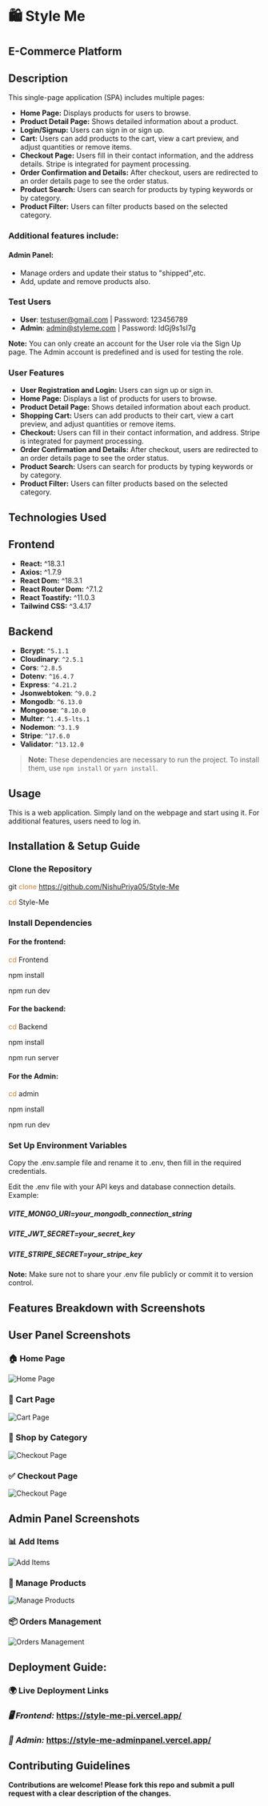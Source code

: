 # 🛍️ **Style Me**

## **E-Commerce Platform**

## **Description**

This single-page application (SPA) includes multiple pages:

- **Home Page:** Displays products for users to browse.
- **Product Detail Page:** Shows detailed information about a product.
- **Login/Signup:** Users can sign in or sign up.
- **Cart:** Users can add products to the cart, view a cart preview, and adjust quantities or remove items.
- **Checkout Page:** Users fill in their contact information, and the address details. Stripe is integrated for payment processing.
- **Order Confirmation and Details:** After checkout, users are redirected to an order details page to see the order status.
- **Product Search:** Users can search for products by typing keywords or by category.
- **Product Filter:** Users can filter products based on the selected category.

### Additional features include:

#### **Admin Panel:**

- Manage orders and update their status to "shipped",etc.
- Add, update and remove products also.

### **Test Users**

- **User**: testuser@gmail.com | Password: 123456789
- **Admin**: admin@styleme.com | Password: ldGj9s1sI7g

**Note:** You can only create an account for the User role via the Sign Up page. The Admin account is predefined and is used for testing the role.

### **User Features**

- **User Registration and Login:** Users can sign up or sign in.
- **Home Page:** Displays a list of products for users to browse.
- **Product Detail Page:** Shows detailed information about each product.
- **Shopping Cart:** Users can add products to their cart, view a cart preview, and adjust quantities or remove items.
- **Checkout:** Users can fill in their contact information, and address. Stripe is integrated for payment processing.
- **Order Confirmation and Details:** After checkout, users are redirected to an order details page to see the order status.
- **Product Search:** Users can search for products by typing keywords or by category.
- **Product Filter:** Users can filter products based on the selected category.

## **Technologies Used**

## **Frontend**

- **React:** ^18.3.1
- **Axios:** ^1.7.9
- **React Dom:** ^18.3.1
- **React Router Dom:** ^7.1.2
- **React Toastify:** ^11.0.3
- **Tailwind CSS:** ^3.4.17

## **Backend**

- **Bcrypt**: `^5.1.1`
- **Cloudinary**: `^2.5.1`
- **Cors**: `^2.8.5`
- **Dotenv**: `^16.4.7`
- **Express**: `^4.21.2`
- **Jsonwebtoken**: `^9.0.2`
- **Mongodb**: `^6.13.0`
- **Mongoose**: `^8.10.0`
- **Multer**: `^1.4.5-lts.1`
- **Nodemon**: `^3.1.9`
- **Stripe**: `^17.6.0`
- **Validator**: `^13.12.0`

> **Note:** These dependencies are necessary to run the project. To install them, use `npm install` or `yarn install`.

## **Usage**

This is a web application. Simply land on the webpage and start using it. For additional features, users need to log in.

## **Installation & Setup Guide**

### **Clone the Repository**

git <span style="color:#CD7F32">clone</span> https://github.com/NishuPriya05/Style-Me

<span style="color:#CD7F32">cd</span> Style-Me

### **Install Dependencies**

#### **For the frontend:**

<span style="color:#CD7F32">cd</span> Frontend

npm install

npm run dev

#### **For the backend:**

<span style="color:#CD7F32">cd</span> Backend

npm install

npm run server

#### **For the Admin:**

<span style="color:#CD7F32">cd</span> admin

npm install

npm run dev

### **Set Up Environment Variables**

Copy the .env.sample file and rename it to .env, then fill in the required credentials.

Edit the .env file with your API keys and database connection details. Example:

##### VITE_MONGO_URI=your_mongodb_connection_string

##### VITE_JWT_SECRET=your_secret_key

##### VITE_STRIPE_SECRET=your_stripe_key

**Note:** Make sure not to share your .env file publicly or commit it to version control.

## **Features Breakdown with Screenshots**

## User Panel Screenshots

### 🏠 Home Page

![Home Page](screenshots/homepage.png)

### 🛒 Cart Page

![Cart Page](screenshots/cart.png)

### 🛒 Shop by Category

![Checkout Page](screenshots/collection.png)

### ✅ Checkout Page

![Checkout Page](screenshots/checkout.png)

## Admin Panel Screenshots

### 📊 Add Items

![Add Items](screenshots/additems.png)

### 🛒 Manage Products

![Manage Products](screenshots/listitems.png)

### 📦 Orders Management

![Orders Management](screenshots/ordermanagement.png)

## **Deployment Guide:**

### **🌍 Live Deployment Links**

### _🖥️ Frontend:_ https://style-me-pi.vercel.app/

### _🔧 Admin:_ https://style-me-adminpanel.vercel.app/

## **Contributing Guidelines**

**Contributions are welcome! Please fork this repo and submit a pull request with a clear description of the changes.**
